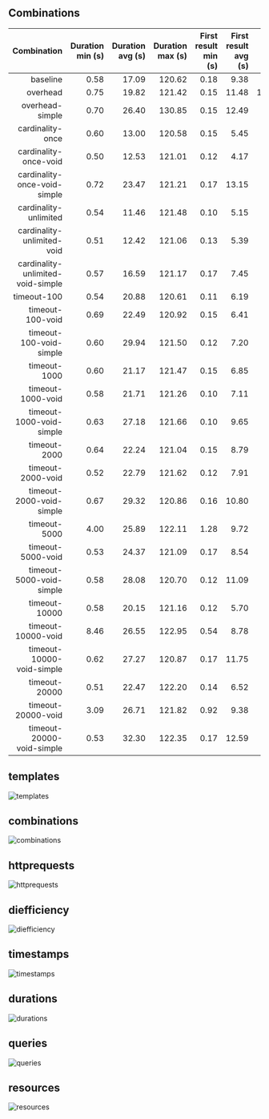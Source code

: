 ## Combinations

| Combination | Duration min (s) | Duration avg (s) | Duration max (s) | First result min (s) | First result avg (s) | First result max (s) | Last result min (s) | Last result avg (s) | Last result max (s) | dieff@full min | dieff@full avg | dieff@full max | HTTP requests | CPU-seconds (%) | GB-seconds | Network ingress (GB) | Network egress (GB) | Total results | Queries faster than baseline | Queries slower than baseline | Queries finished |
| -: | -: | -: | -: | -: | -: | -: | -: | -: | -: | -: | -: | -: | -: | -: | -: | -: | -: | -: | -: | -: | -: |
| baseline | 0.58 | 17.09 | 120.62 | 0.18 | 9.38 | 92.88 | 0.34 | 11.64 | 92.88 | 0.45 | 39.34 | 277.73 | 71 | 473117 | 14121 | 16 | 0 | 633 | 0 | 0 | 60 / 75 |
| overhead | 0.75 | 19.82 | 121.42 | 0.15 | 11.48 | 102.17 | 0.30 | 14.21 | 102.17 | 0.22 | 42.54 | 295.37 | 74 | 571666 | 16330 | 15 | 0 | 633 | 5 | 17 | 58 / 75 |
| overhead-simple | 0.70 | 26.40 | 130.85 | 0.15 | 12.49 | 96.70 | 0.20 | 14.32 | 96.70 | 0.15 | 46.64 | 332.30 | 64 | 619021 | 19414 | 15 | 0 | 624 | 5 | 17 | 57 / 75 |
| cardinality-once | 0.60 | 13.00 | 120.58 | 0.15 | 5.45 | 33.84 | 0.30 | 7.30 | 34.41 | 0.30 | 23.56 | 152.69 | 131 | 490637 | 18388 | 19 | 0 | 633 | 15 | 7 | 58 / 75 |
| cardinality-once-void | 0.50 | 12.53 | 121.01 | 0.12 | 4.17 | 30.55 | 0.36 | 6.92 | 39.33 | 0.25 | 30.13 | 154.92 | 142 | 469028 | 16028 | 18 | 0 | 633 | 13 | 9 | 56 / 75 |
| cardinality-once-void-simple | 0.72 | 23.47 | 121.21 | 0.17 | 13.15 | 81.87 | 0.37 | 17.60 | 81.87 | 0.36 | 50.47 | 328.09 | 149 | 528995 | 19442 | 19 | 0 | 633 | 9 | 13 | 54 / 75 |
| cardinality-unlimited | 0.54 | 11.46 | 121.48 | 0.10 | 5.15 | 31.84 | 0.10 | 6.55 | 35.56 | 0.05 | 26.37 | 339.68 | 144 | 442391 | 17154 | 21 | 1 | 633 | 13 | 9 | 58 / 75 |
| cardinality-unlimited-void | 0.51 | 12.42 | 121.06 | 0.13 | 5.39 | 34.63 | 0.31 | 7.20 | 40.48 | 0.21 | 21.34 | 161.23 | 139 | 495180 | 17389 | 16 | 0 | 633 | 14 | 8 | 52 / 75 |
| cardinality-unlimited-void-simple | 0.57 | 16.59 | 121.17 | 0.17 | 7.45 | 47.68 | 0.34 | 11.18 | 83.43 | 0.48 | 39.33 | 361.89 | 151 | 509011 | 18999 | 15 | 0 | 633 | 11 | 11 | 49 / 75 |
| timeout-100 | 0.54 | 20.88 | 120.61 | 0.11 | 6.19 | 15.23 | 0.32 | 11.72 | 38.02 | 0.33 | 173.81 | 1994.61 | 71 | 336035 | 13097 | 14 | 0 | 633 | 8 | 14 | 43 / 75 |
| timeout-100-void | 0.69 | 22.49 | 120.92 | 0.15 | 6.41 | 28.52 | 0.32 | 13.06 | 48.06 | 0.45 | 247.89 | 2664.83 | 137 | 361008 | 14322 | 14 | 0 | 633 | 5 | 17 | 43 / 75 |
| timeout-100-void-simple | 0.60 | 29.94 | 121.50 | 0.12 | 7.20 | 31.00 | 0.35 | 16.13 | 82.66 | 0.33 | 243.85 | 2692.14 | 143 | 440102 | 17605 | 14 | 0 | 633 | 6 | 16 | 41 / 75 |
| timeout-1000 | 0.60 | 21.17 | 121.47 | 0.15 | 6.85 | 27.36 | 0.23 | 12.40 | 46.33 | 0.15 | 182.83 | 2490.69 | 153 | 346559 | 14316 | 16 | 0 | 631 | 4 | 18 | 35 / 75 |
| timeout-1000-void | 0.58 | 21.71 | 121.26 | 0.10 | 7.11 | 28.01 | 0.25 | 13.29 | 47.80 | 0.29 | 200.93 | 2651.13 | 148 | 347986 | 14764 | 17 | 0 | 633 | 5 | 17 | 41 / 75 |
| timeout-1000-void-simple | 0.63 | 27.18 | 121.66 | 0.10 | 9.65 | 45.30 | 0.30 | 18.03 | 82.30 | 0.42 | 235.98 | 2639.49 | 157 | 414766 | 18122 | 16 | 0 | 633 | 4 | 18 | 40 / 75 |
| timeout-2000 | 0.64 | 22.24 | 121.04 | 0.15 | 8.79 | 31.70 | 0.35 | 14.15 | 42.77 | 0.27 | 111.14 | 1071.08 | 163 | 352760 | 15949 | 17 | 0 | 633 | 4 | 18 | 42 / 75 |
| timeout-2000-void | 0.52 | 22.79 | 121.62 | 0.12 | 7.91 | 29.32 | 0.26 | 14.51 | 50.91 | 0.27 | 153.83 | 1535.62 | 156 | 351398 | 15430 | 16 | 0 | 633 | 5 | 17 | 44 / 75 |
| timeout-2000-void-simple | 0.67 | 29.32 | 120.86 | 0.16 | 10.80 | 50.90 | 0.22 | 20.05 | 91.43 | 0.17 | 252.78 | 2551.38 | 151 | 421372 | 18131 | 16 | 0 | 633 | 4 | 18 | 45 / 75 |
| timeout-5000 | 4.00 | 25.89 | 122.11 | 1.28 | 9.72 | 34.86 | 1.67 | 17.02 | 45.24 | 0.85 | 211.57 | 2635.69 | 163 | 359669 | 18178 | 19 | 0 | 633 | 2 | 20 | 43 / 75 |
| timeout-5000-void | 0.53 | 24.37 | 121.09 | 0.17 | 8.54 | 31.24 | 0.34 | 14.76 | 58.13 | 0.33 | 205.88 | 3124.19 | 167 | 368248 | 17123 | 17 | 0 | 633 | 5 | 17 | 46 / 75 |
| timeout-5000-void-simple | 0.58 | 28.08 | 120.70 | 0.12 | 11.09 | 54.23 | 0.40 | 20.01 | 99.32 | 0.57 | 289.50 | 3220.33 | 176 | 419658 | 19540 | 16 | 0 | 633 | 5 | 17 | 42 / 75 |
| timeout-10000 | 0.58 | 20.15 | 121.16 | 0.12 | 5.70 | 17.44 | 0.28 | 12.58 | 46.33 | 0.26 | 225.66 | 2774.29 | 178 | 362557 | 17839 | 18 | 0 | 633 | 4 | 18 | 49 / 75 |
| timeout-10000-void | 8.46 | 26.55 | 122.95 | 0.54 | 8.78 | 44.08 | 4.25 | 15.49 | 44.08 | 2.13 | 154.66 | 1072.59 | 173 | 377717 | 18279 | 17 | 0 | 633 | 2 | 20 | 51 / 75 |
| timeout-10000-void-simple | 0.62 | 27.27 | 120.87 | 0.17 | 11.75 | 61.78 | 0.28 | 18.62 | 81.32 | 0.25 | 229.80 | 1993.16 | 177 | 450802 | 21781 | 18 | 0 | 633 | 5 | 17 | 44 / 75 |
| timeout-20000 | 0.51 | 22.47 | 122.20 | 0.14 | 6.52 | 28.36 | 0.26 | 12.32 | 33.83 | 0.23 | 203.51 | 1869.67 | 78 | 352957 | 16314 | 18 | 0 | 633 | 8 | 14 | 59 / 75 |
| timeout-20000-void | 3.09 | 26.71 | 121.82 | 0.92 | 9.38 | 45.52 | 2.17 | 16.77 | 45.52 | 2.01 | 263.86 | 2571.66 | 106 | 390077 | 19480 | 18 | 0 | 633 | 2 | 20 | 56 / 75 |
| timeout-20000-void-simple | 0.53 | 32.30 | 122.35 | 0.17 | 12.59 | 64.11 | 0.26 | 21.85 | 113.46 | 0.23 | 233.70 | 2408.70 | 84 | 465739 | 22848 | 17 | 0 | 630 | 7 | 15 | 43 / 75 |

## templates

![templates](templates.svg)

## combinations

![combinations](combinations.svg)

## httprequests

![httprequests](httprequests.svg)

## diefficiency

![diefficiency](diefficiency.svg)

## timestamps

![timestamps](timestamps.svg)

## durations

![durations](durations.svg)

## queries

![queries](queries.svg)

## resources

![resources](resources.svg)

